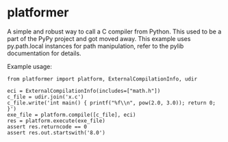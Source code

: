 platformer
==========

A simple and robust way to call a C compiler from Python. This used to be
a part of the PyPy project and got moved away. This example uses py.path.local
instances for path manipulation, refer to the pylib documentation for details.

Example usage:

    from platformer import platform, ExternalCompilationInfo, udir

    eci = ExternalCompilationInfo(includes=["math.h"])
    c_file = udir.join('x.c')
    c_file.write('int main() { printf("%f\\n", pow(2.0, 3.0)); return 0; }')
    exe_file = platform.compile([c_file], eci)
    res = platform.execute(exe_file)
    assert res.returncode == 0
    assert res.out.startswith('8.0')
